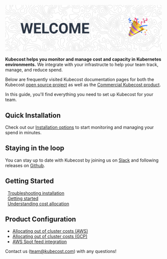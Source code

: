 ![Welcome](images/welcome_image.png)

__Kubecost helps you monitor and manage cost and capacity in Kubernetes environments.__ We integrate with your infrastructe to help your team track, manage, and reduce spend. 

Below are frequently visited Kubecost documentation pages for both the Kubecost [open source project](https://github.com/kubecost/cost-model) as well as the [Commercial Kubecost product](http://kubecost.com).

In this guide, you'll find everything you need to set up Kubecost for your team.

## Quick Installation

Check out our [Installation options](/install) to start monitoring and managing your spend in minutes.

## Staying in the loop

You can stay up to date with Kubecost by joining us on [Slack](https://join.slack.com/t/kubecost/shared_invite/enQtNTA2MjQ1NDUyODE5LWFjYzIzNWE4MDkzMmUyZGU4NjkwMzMyMjIyM2E0NGNmYjExZjBiNjk1YzY5ZDI0ZTNhZDg4NjlkMGRkYzFlZTU) and following releases on [Github](https://github.com/kubecost/cost-analyzer-helm-chart/releases).

## Getting Started

&nbsp;&nbsp;[Troubleshooting installation](/troubleshoot-install.md)  
&nbsp;&nbsp;[Getting started](/getting-started.md)  
&nbsp;&nbsp;[Understanding cost allocation](/cost-allocation.md)  

## Product Configuration
* [Allocating out of cluster costs (AWS)](/aws-out-of-cluster.md)
* [Allocating out of cluster costs (GCP)](/gcp-out-of-cluster.md)
* [AWS Spot feed integration](/getting-started.md#spot-nodes)

Contact us (<team@kubecost.com>) with any questions!
